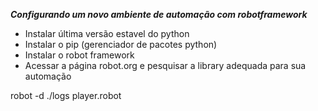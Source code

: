 ***Configurando um novo ambiente de automação com robotframework***

* Instalar última versão estavel do python
* Instalar o pip (gerenciador de pacotes python)
* Instalar o robot framework
* Acessar a página robot.org e pesquisar a library adequada para sua automação

robot -d ./logs player.robot